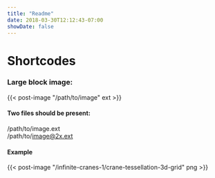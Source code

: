 ```yaml
---
title: "Readme"
date: 2018-03-30T12:12:43-07:00
showDate: false
---
```


# Shortcodes
### Large block image:
\{\{< post-image "/path/to/image" ext >}}

#### Two files should be present:
/path/to/image.ext  
/path/to/image@2x.ext

#### Example
\{\{< post-image "/infinite-cranes-1/crane-tessellation-3d-grid" png >}}

